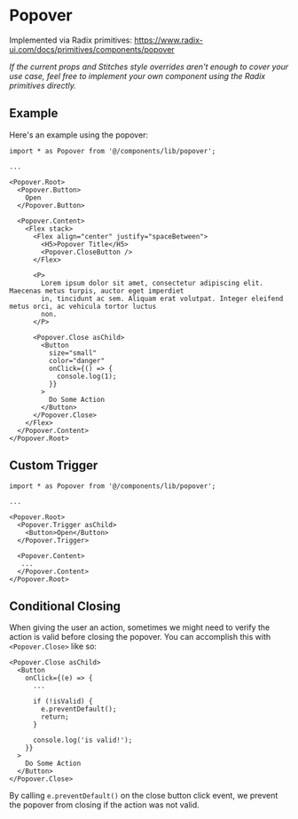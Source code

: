 # Popover

Implemented via Radix primitives: https://www.radix-ui.com/docs/primitives/components/popover

_If the current props and Stitches style overrides aren't enough to cover your use case, feel free to implement your own component using the Radix primitives directly._

## Example

Here's an example using the popover:

```tsx
import * as Popover from '@/components/lib/popover';

...

<Popover.Root>
  <Popover.Button>
    Open
  </Popover.Button>

  <Popover.Content>
    <Flex stack>
      <Flex align="center" justify="spaceBetween">
        <H5>Popover Title</H5>
        <Popover.CloseButton />
      </Flex>

      <P>
        Lorem ipsum dolor sit amet, consectetur adipiscing elit. Maecenas metus turpis, auctor eget imperdiet
        in, tincidunt ac sem. Aliquam erat volutpat. Integer eleifend metus orci, ac vehicula tortor luctus
        non.
      </P>

      <Popover.Close asChild>
        <Button
          size="small"
          color="danger"
          onClick={() => {
            console.log(1);
          }}
        >
          Do Some Action
        </Button>
      </Popover.Close>
    </Flex>
  </Popover.Content>
</Popover.Root>
```

## Custom Trigger

```tsx
import * as Popover from '@/components/lib/popover';

...

<Popover.Root>
  <Popover.Trigger asChild>
    <Button>Open</Button>
  </Popover.Trigger>

  <Popover.Content>
   ...
  </Popover.Content>
</Popover.Root>
```

## Conditional Closing

When giving the user an action, sometimes we might need to verify the action is valid before closing the popover. You can accomplish this with `<Popover.Close>` like so:

```tsx
<Popover.Close asChild>
  <Button
    onClick={(e) => {
      ...

      if (!isValid) {
        e.preventDefault();
        return;
      }

      console.log('is valid!');
    }}
  >
    Do Some Action
  </Button>
</Popover.Close>
```

By calling `e.preventDefault()` on the close button click event, we prevent the popover from closing if the action was not valid.
